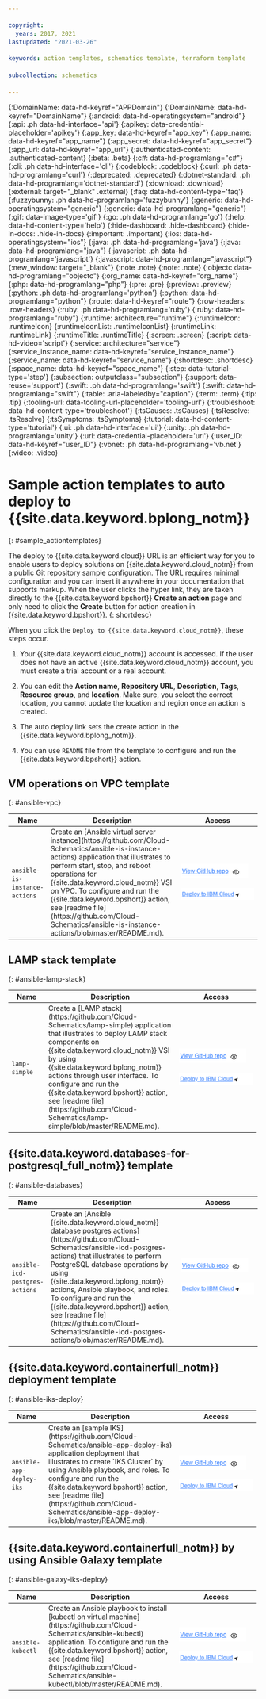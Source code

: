 ```yaml
---

copyright:
  years: 2017, 2021
lastupdated: "2021-03-26"

keywords: action templates, schematics template, terraform template

subcollection: schematics

---
```



{:DomainName: data-hd-keyref="APPDomain"}
{:DomainName: data-hd-keyref="DomainName"}
{:android: data-hd-operatingsystem="android"}
{:api: .ph data-hd-interface='api'}
{:apikey: data-credential-placeholder='apikey'}
{:app_key: data-hd-keyref="app_key"}
{:app_name: data-hd-keyref="app_name"}
{:app_secret: data-hd-keyref="app_secret"}
{:app_url: data-hd-keyref="app_url"}
{:authenticated-content: .authenticated-content}
{:beta: .beta}
{:c#: data-hd-programlang="c#"}
{:cli: .ph data-hd-interface='cli'}
{:codeblock: .codeblock}
{:curl: .ph data-hd-programlang='curl'}
{:deprecated: .deprecated}
{:dotnet-standard: .ph data-hd-programlang='dotnet-standard'}
{:download: .download}
{:external: target="_blank" .external}
{:faq: data-hd-content-type='faq'}
{:fuzzybunny: .ph data-hd-programlang='fuzzybunny'}
{:generic: data-hd-operatingsystem="generic"}
{:generic: data-hd-programlang="generic"}
{:gif: data-image-type='gif'}
{:go: .ph data-hd-programlang='go'}
{:help: data-hd-content-type='help'}
{:hide-dashboard: .hide-dashboard}
{:hide-in-docs: .hide-in-docs}
{:important: .important}
{:ios: data-hd-operatingsystem="ios"}
{:java: .ph data-hd-programlang='java'}
{:java: data-hd-programlang="java"}
{:javascript: .ph data-hd-programlang='javascript'}
{:javascript: data-hd-programlang="javascript"}
{:new_window: target="_blank"}
{:note .note}
{:note: .note}
{:objectc data-hd-programlang="objectc"}
{:org_name: data-hd-keyref="org_name"}
{:php: data-hd-programlang="php"}
{:pre: .pre}
{:preview: .preview}
{:python: .ph data-hd-programlang='python'}
{:python: data-hd-programlang="python"}
{:route: data-hd-keyref="route"}
{:row-headers: .row-headers}
{:ruby: .ph data-hd-programlang='ruby'}
{:ruby: data-hd-programlang="ruby"}
{:runtime: architecture="runtime"}
{:runtimeIcon: .runtimeIcon}
{:runtimeIconList: .runtimeIconList}
{:runtimeLink: .runtimeLink}
{:runtimeTitle: .runtimeTitle}
{:screen: .screen}
{:script: data-hd-video='script'}
{:service: architecture="service"}
{:service_instance_name: data-hd-keyref="service_instance_name"}
{:service_name: data-hd-keyref="service_name"}
{:shortdesc: .shortdesc}
{:space_name: data-hd-keyref="space_name"}
{:step: data-tutorial-type='step'}
{:subsection: outputclass="subsection"}
{:support: data-reuse='support'}
{:swift: .ph data-hd-programlang='swift'}
{:swift: data-hd-programlang="swift"}
{:table: .aria-labeledby="caption"}
{:term: .term}
{:tip: .tip}
{:tooling-url: data-tooling-url-placeholder='tooling-url'}
{:troubleshoot: data-hd-content-type='troubleshoot'}
{:tsCauses: .tsCauses}
{:tsResolve: .tsResolve}
{:tsSymptoms: .tsSymptoms}
{:tutorial: data-hd-content-type='tutorial'}
{:ui: .ph data-hd-interface='ui'}
{:unity: .ph data-hd-programlang='unity'}
{:url: data-credential-placeholder='url'}
{:user_ID: data-hd-keyref="user_ID"}
{:vbnet: .ph data-hd-programlang='vb.net'}
{:video: .video}




# Sample action templates to auto deploy to {{site.data.keyword.bplong_notm}}
{: #sample_actiontemplates}


The deploy to {{site.data.keyword.cloud}} URL is an efficient way for you to enable users to deploy solutions on {{site.data.keyword.cloud_notm}} from a public Git repository sample configuration. The URL requires minimal configuration and you can insert it anywhere in your documentation that supports markup. When the user clicks the hyper link, they are taken directly to the {{site.data.keyword.bpshort}} **Create an action** page and only need to click the **Create** button for action creation in {{site.data.keyword.bpshort}}.
{: shortdesc}

When you click the `Deploy to {{site.data.keyword.cloud_notm}}`, these steps occur.

  1. Your {{site.data.keyword.cloud_notm}} account is accessed. If the user does not have an active {{site.data.keyword.cloud_notm}} account, you must create a trial account or a real account.

  2. You can edit the **Action name**, **Repository URL**, **Description**, **Tags**, **Resource group**, and **location**. Make sure, you select the correct location, you cannot update the location and region once an action is created.

  3. The auto deploy link sets the create action in the {{site.data.keyword.bplong_notm}}. 

  4. You can use `README` file from the template to configure and run the {{site.data.keyword.bpshort}} action.


## VM operations on VPC template
{: #ansible-vpc}

<table>
   <thead>
    <th style="width:60px">Name</th>
    <th style="width:250px">Description</th>
    <th style="width:150px">Access</th>
  </thead>
  <tbody>
       <tr>
      <td><code>ansible-is-instance-actions</code></td>
      <td>Create an [Ansible virtual server instance](https://github.com/Cloud-Schematics/ansible-is-instance-actions) application that illustrates to perform start, stop, and reboot operations for {{site.data.keyword.cloud_notm}} VSI on VPC. To configure and run the {{site.data.keyword.bpshort}} action, see [readme file](https://github.com/Cloud-Schematics/ansible-is-instance-actions/blob/master/README.md).</td>
      <td><a href="https://github.com/Cloud-Schematics/ansible-is-instance-actions"><img src="/images/viewgithub.png"></a><br><br><a href="https://cloud.ibm.com/schematics/actions/create?name=ansible-is-instance-actions&url=https://github.com/Cloud-Schematics/ansible-is-instance-actions"><img src="/images/deploytoschematics.png"></a></td>
 </tr>
 </tbody>
 </table>

## LAMP stack template
{: #ansible-lamp-stack}

<table>
   <thead>
    <th style="width:60px">Name</th>
    <th style="width:250px">Description</th>
    <th style="width:150px">Access</th>
  </thead>
  <tbody>
     <tr>
      <td><code>lamp-simple</code></td>
      <td>Create a [LAMP stack](https://github.com/Cloud-Schematics/lamp-simple) application that illustrates to deploy LAMP stack components on {{site.data.keyword.cloud_notm}} VSI by using {{site.data.keyword.bplong_notm}} actions through user interface. To configure and run the {{site.data.keyword.bpshort}} action, see [readme file](https://github.com/Cloud-Schematics/lamp-simple/blob/master/README.md).</td>
      <td><a href="https://github.com/Cloud-Schematics/lamp-simple"><img src="/images/viewgithub.png"></a><br><br><a href="https://cloud.ibm.com/schematics/actions/create?name=lamp-simple&url=https://github.com/Cloud-Schematics/lamp-simple"><img src="/images/deploytoschematics.png"></a></td>
 </tr>
 </tbody>
 </table>

## {{site.data.keyword.databases-for-postgresql_full_notm}} template
{: #ansible-databases}

<table>
   <thead>
    <th style="width:60px">Name</th>
    <th style="width:250px">Description</th>
    <th style="width:150px">Access</th>
  </thead>
  <tbody>
     <tr>
      <td><code>ansible-icd-postgres-actions</code></td>
      <td>Create an [Ansible {{site.data.keyword.cloud_notm}} database postgres actions](https://github.com/Cloud-Schematics/ansible-icd-postgres-actions) that illustrates to perform PostgreSQL database operations by using {{site.data.keyword.bplong_notm}} actions, Ansible playbook, and roles. To configure and run the {{site.data.keyword.bpshort}} action, see [readme file](https://github.com/Cloud-Schematics/ansible-icd-postgres-actions/blob/master/README.md).</td>
      <td><a href="https://github.com/Cloud-Schematics/lamp-simple"><img src="/images/viewgithub.png"></a><br><br><a href="https://cloud.ibm.com/schematics/actions/create?name=lamp-simple&url=https://github.com/Cloud-Schematics/lamp-simple"><img src="/images/deploytoschematics.png"></a></td>
 </tr>
 </tbody>
 </table>

## {{site.data.keyword.containerfull_notm}} deployment template
{: #ansible-iks-deploy}

<table>
   <thead>
    <th style="width:60px">Name</th>
    <th style="width:250px">Description</th>
    <th style="width:150px">Access</th>
  </thead>
  <tbody>
       <tr>
      <td><code>ansible-app-deploy-iks</code></td>
      <td>Create an [sample IKS](https://github.com/Cloud-Schematics/ansible-app-deploy-iks) application deployment that illustrates to create `IKS Cluster` by using Ansible playbook, and roles. To configure and run the {{site.data.keyword.bpshort}} action, see [readme file](https://github.com/Cloud-Schematics/ansible-app-deploy-iks/blob/master/README.md).</td>
      <td><a href="https://github.com/Cloud-Schematics/ansible-app-deploy-iks"><img src="/images/viewgithub.png"></a><br><br><a href="https://cloud.ibm.com/schematics/actions/create?name=ansible-app-deploy-iks&url=https://github.com/Cloud-Schematics/ansible-app-deploy-iks"><img src="/images/deploytoschematics.png"></a></td>
 </tr>
 </tbody>
 </table>

## {{site.data.keyword.containerfull_notm}} by using Ansible Galaxy template
{: #ansible-galaxy-iks-deploy}

<table>
   <thead>
    <th style="width:60px">Name</th>
    <th style="width:250px">Description</th>
    <th style="width:150px">Access</th>
  </thead>
  <tbody>
  </tr>
       <tr>
      <td><code>ansible-kubectl</code></td>
      <td>Create an Ansible playbook to install [kubectl on virtual machine](https://github.com/Cloud-Schematics/ansible-kubectl) application. To configure and run the {{site.data.keyword.bpshort}} action, see [readme file](https://github.com/Cloud-Schematics/ansible-kubectl/blob/master/README.md).</td>
      <td><a href="https://github.com/Cloud-Schematics/ansible-app-deploy-iks"><img src="/images/viewgithub.png"></a><br><br><a href="https://cloud.ibm.com/schematics/actions/create?name=ansible-kubectl&url=https://github.com/Cloud-Schematics/ansible-kubectl"><img src="/images/deploytoschematics.png"></a></td>
 </tr>
  </tbody>
  </table>